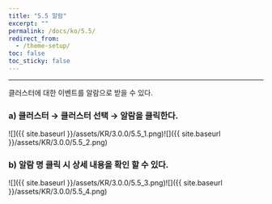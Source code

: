 ```yaml
---
title: "5.5 알람"
excerpt: ""
permalink: /docs/ko/5.5/
redirect_from:
  - /theme-setup/
toc: false
toc_sticky: false
---
```


---
클러스터에 대한 이벤트를 알람으로 받을 수 있다.

### a\) 클러스터 → 클러스터 선택 → 알람을 클릭한다.
![]({{ site.baseurl }}/assets/KR/3.0.0/5.5_1.png)![]({{ site.baseurl }}/assets/KR/3.0.0/5.5_2.png)

### b\) 알람 명 클릭 시 상세 내용을 확인 할 수 있다.
![]({{ site.baseurl }}/assets/KR/3.0.0/5.5_3.png)![]({{ site.baseurl }}/assets/KR/3.0.0/5.5_4.png)
